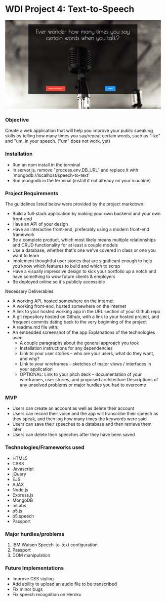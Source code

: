 # WDI Project 4: Text-to-Speech


![](./public/images/screenshot.png)

### Objective

Create a web application that will help you improve your public speaking skills by telling how many times you say/repeat certain words, such as "like" and "um, in your speech. ("um" does not work, yet)

### Installation

* Run an npm install in the terminal
* In server.js, remove "process.env.DB_URL" and replace it with 'mongodb://localhost/speech-to-text'
* Run mongodb in the terminal (install if not already on your machine)


### Project Requirements

The guidelines listed below were provided by the project markdown:

* Build a full-stack application by making your own backend and your own front-end
* Have an API of your design
* Have an interactive front-end, preferably using a modern front-end framework
* Be a complete product, which most likely means multiple relationships and CRUD functionality for at least a couple models
* Use a database, whether that's one we've covered in class or one you want to learn
* Implement thoughtful user stories that are significant enough to help you know which features to build and which to scrap
* Have a visually impressive design to kick your portfolio up a notch and have something to wow future clients & employers
* Be deployed online so it's publicly accessible

Necessary Deliverables

* A working API, hosted somewhere on the internet
* A working front-end, hosted somewhere on the internet
* A link to your hosted working app in the URL section of your Github repo
* A git repository hosted on Github, with a link to your hosted project, and frequent commits dating back to the very beginning of the project
* A readme.md file with:
* An embedded screenshot of the app
Explanations of the technologies used
	* A couple paragraphs about the general approach you took
	* Installation instructions for any dependencies
	* Link to your user stories – who are your users, what do they want, and why?
	* Link to your wireframes – sketches of major views / interfaces in your application
	* OPTIONAL: Link to your pitch deck – documentation of your wireframes, user stories, and proposed architecture
Descriptions of any unsolved problems or major hurdles you had to overcome


### MVP

* Users can create an account as well as delete their account
* Users can record their voice and the app will transcribe their speech as they speak, and then log how many times the keywords were said
* Users can save their speeches to a database and then retrieve them later
* Users can delete their speeches after they have been saved



### Technologies/Frameworks used

* HTML5
* CSS3
* Javascript
* jQuery
* EJS
* AJAX
* Node.js
* Express.js
* MongoDB
* mLabs
* p5.js
* p5.speech
* Passport


### Major hurdles/problems

1. IBM Watson Speech-to-text configuration
2. Passport
3. DOM manipulation 

### Future Implementations

* Improve CSS styling
* Add ability to upload an audio file to be transcribed
* Fix minor bugs
* Fix speech recognition on Heroku
